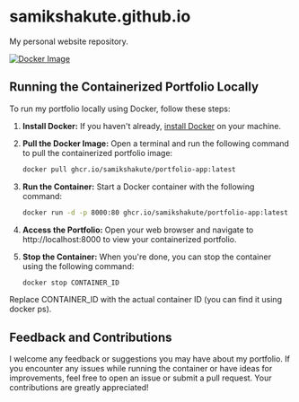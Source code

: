 # samikshakute.github.io
My personal website repository.

[![Docker Image](https://img.shields.io/badge/Docker%20Image-ghcr.io%2Fsamikshakute%2Fportfolio--app-blue)](https://github.com/samikshakute/samikshakute.github.io/pkgs/container/portfolio-app)


## Running the Containerized Portfolio Locally

To run my portfolio locally using Docker, follow these steps:

1. **Install Docker:** If you haven't already, [install Docker](https://docs.docker.com/get-docker/) on your machine.

2. **Pull the Docker Image:** Open a terminal and run the following command to pull the containerized portfolio image:

   ```bash
   docker pull ghcr.io/samikshakute/portfolio-app:latest

3. **Run the Container:** Start a Docker container with the following command:

   ```bash
   docker run -d -p 8000:80 ghcr.io/samikshakute/portfolio-app:latest

4. **Access the Portfolio:** Open your web browser and navigate to http://localhost:8000 to view your containerized portfolio.
5. **Stop the Container:** When you're done, you can stop the container using the following command:
   ```bash
   docker stop CONTAINER_ID
  Replace CONTAINER_ID with the actual container ID (you can find it using docker ps).
  

## Feedback and Contributions
I welcome any feedback or suggestions you may have about my portfolio. If you encounter any issues while running the container or have ideas for improvements, feel free to open an issue or submit a pull request. Your contributions are greatly appreciated!


